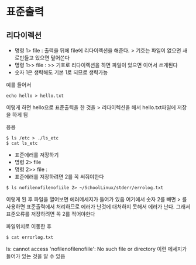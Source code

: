 # 표준출력

## 리다이렉션

- 명령 1> file  : 출력을 뒤에 file에 리다이렉션을 해준다. > 기호는 파일이 없으면 새로만들고 있으면 덮어쓴다
- 명령 1>> file : >> 기호로 리다이렉션을 하면 파일이 있으면 이어서 쓰게된다
- 숫자 1은 생략해도 기본 1로 되므로 생략가능

예를 들어서 
```
echo hello > hello.txt
```
이렇게 하면 hello으로 표준출력을 한 것을 > 리다이렉션을 해서 hello.txt파일에 저장을 하게 됨

응용
```
$ ls /etc > ./ls_etc
$ cat ls_etc
```


- 표준에러를 저장하기
- 명령 2> file
- 명령 2>> file  : 
- 표준에러를 저장하려면 2를 꼭 써줘야한다

```
$ ls nofilenofilenofiile 2> ~/SchoolLinux/stderr/errolog.txt
```
이렇게 된 후 파일을 열어보면 에러메세지가 들어가 있음
여기에서 숫자 2를 빼면 > 를 사용하면 표준출력에서 처리하므로 에러가 난것에 대처하지 못해서 에러가 난다. 그래서 표준오류를 저장하려면 꼭 2를 적어야한다

파일위치로 이동한 후
```
$ cat errorlog.txt
```
ls: cannot access 'nofilenofilenofiile': No such file or directory
이런 메세지가 들어가 있는 것을 알 수 있음



